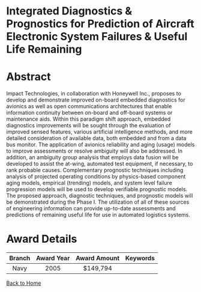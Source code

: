 
Integrated Diagnostics &amp; Prognostics for Prediction of Aircraft Electronic System Failures &amp; Useful Life Remaining
==========================================================================================================================

# Abstract


Impact Technologies, in collaboration with Honeywell Inc., proposes to develop and demonstrate improved on-board embedded diagnostics for avionics as well as open communications architectures that enable information continuity between on-board and off-board systems or maintenance aids. Within this paradigm shift approach, embedded diagnostics improvements will be sought through the evaluation of improved sensed features, various artificial intelligence methods, and more detailed consideration of available data, both embedded and from a data bus monitor. The application of avionics reliability and aging (usage) models to improve assessments or resolve ambiguity will also be addressed. In addition, an ambiguity group analysis that employs data fusion will be developed to assist the at-wing, automated test equipment, if necessary, to rank probable causes. Complementary prognostic techniques including analysis of projected operating conditions by physics-based component aging models, empirical (trending) models, and system level failure progression models will be used to develop verifiable prognostic models. The proposed approach, diagnostic techniques, and prognostic models will be demonstrated during the Phase I. The utilization of all of these sources of engineering information can provide up-to-date assessments and predictions of remaining useful life for use in automated logistics systems.  

# Award Details

|Branch|Award Year|Award Amount|Keywords|
| :---: | :---: | :---: | :---: |
|Navy|2005|$149,794||
  
  


[Back to Home](https://github.com/chrischow/dod_sbir_awards/DJ/#1862)